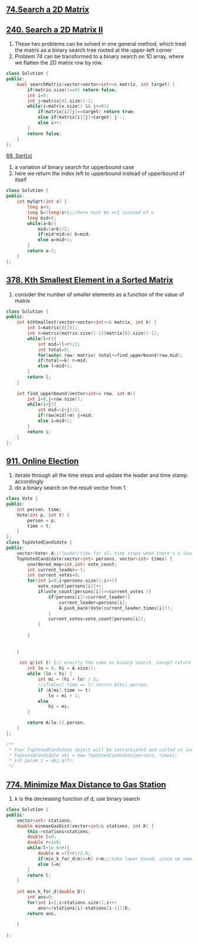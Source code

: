 ## [74.Search a 2D Matrix](https://leetcode.com/problems/search-a-2d-matrix/)
## [240. Search a 2D Matrix II](https://leetcode.com/problems/search-a-2d-matrix-ii/)
1. These two problems can be solved in one general method, which treat the matrix as a binary search tree rooted at the upper-left corner
2. Problem 74 can be transformed to a binary search on 1D array, where we flatten the 2D matrix row by row.


```c++
class Solution {
public:
    bool searchMatrix(vector<vector<int>>& matrix, int target) {
        if(matrix.size()==0) return false;
        int i=0;
        int j=matrix[0].size()-1;
        while(i<matrix.size() && j>=0){
            if(matrix[i][j]==target) return true;
            else if(matrix[i][j]>target) j--;
            else i++;
        }
        return false;
    }
};
```

[69. Sqrt(x)](https://leetcode.com/problems/sqrtx/)
1. a variation of binary search for upperbound case
2. here we return the index left to upperbound instead of upperbound of itself

```c++
class Solution {
public:
    int mySqrt(int x) {
        long a=0;
        long b=(long)x+1;//here must be x+1 instead of x
        long mid=0;
        while(a<b){
            mid=(a+b)/2;
            if(mid*mid>x) b=mid;
            else a=mid+1;       
        }
        return a-1;
    }
};

```



## [378. Kth Smallest Element in a Sorted Matrix](https://leetcode.com/problems/kth-smallest-element-in-a-sorted-matrix/)
1. consider the number of smaller elements as a function of the value of matrix


```c++
class Solution {
public:
    int kthSmallest(vector<vector<int>>& matrix, int k) {
        int l=matrix[0][0];
        int r=matrix[matrix.size()-1][matrix[0].size()-1];
        while(l<r){
            int mid=(l+r)/2;
            int total=0;
            for(auto& row: matrix) total+=find_upperbound(row,mid);
            if(total>=k) r=mid;
            else l=mid+1;
        }
        return l;
    }
    
    int find_upperbound(vector<int>& row, int m){
        int i=0,j=row.size();
        while(i<j){
            int mid=(i+j)/2;
            if(row[mid]>m) j=mid;
            else i=mid+1;
        }
        return i;
    }
};
```


## [911. Online Election]()
1. iterate through all the time steps and update the leader and time stamp accordingly
2. do a binary search on the result vector from 1.



```c++
class Vote {
public:
    int person, time;
    Vote(int p, int t) {
        person = p;
        time = t;
    }
};
class TopVotedCandidate {
public:
    vector<Vote> A;//leader/time for all time steps when there's a leader change
    TopVotedCandidate(vector<int> persons, vector<int> times) {
        unordered_map<int,int> vote_count;
        int current_leader=-1;
        int current_votes=0;
        for(int i=0;i<persons.size();i++){
            vote_count[persons[i]]++;
            if(vote_count[persons[i]]>=current_votes ){
                if(persons[i]!=current_leader){
                    current_leader=persons[i];
                    A.push_back(Vote(current_leader,times[i]));  
                }
                current_votes=vote_count[persons[i]];
            }
            
        }
        
        
    }
    
     int q(int t) {// exactly the same as binary search, except return lo-1 once outside the loop
        int lo = 0, hi = A.size();
        while (lo < hi) {
            int mi = (hi + lo) / 2;
            //if(A[mi].time == t) return A[mi].person;
            if (A[mi].time <= t)
                lo = mi + 1;
            else
                hi = mi;
        }

        return A[lo-1].person;
    }
};

/**
 * Your TopVotedCandidate object will be instantiated and called as such:
 * TopVotedCandidate obj = new TopVotedCandidate(persons, times);
 * int param_1 = obj.q(t);
 */
```



## [774. Minimize Max Distance to Gas Station](https://leetcode.com/problems/minimize-max-distance-to-gas-station/)
1. k is the decreasing function of d, use binary search


```c++
class Solution {
public:
    vector<int> stations;
    double minmaxGasDist(vector<int>& stations, int K) {
        this->stations=stations;
        double l=0;
        double r=1e8; 
        while(l+1e-6<r){
            double m =(l+r)/2.0;
            if(min_k_for_d(m)<=K) r=m;//take lower bound, since we need to get smallest possible value. 
            else l=m;
        }
        return l;
    }
    
    int min_k_for_d(double D){
        int ans=0;
        for(int i=1;i<stations.size();i++)
            ans+=(stations[i]-stations[i-1])/D;
        return ans;
        
    }
      
};
```
